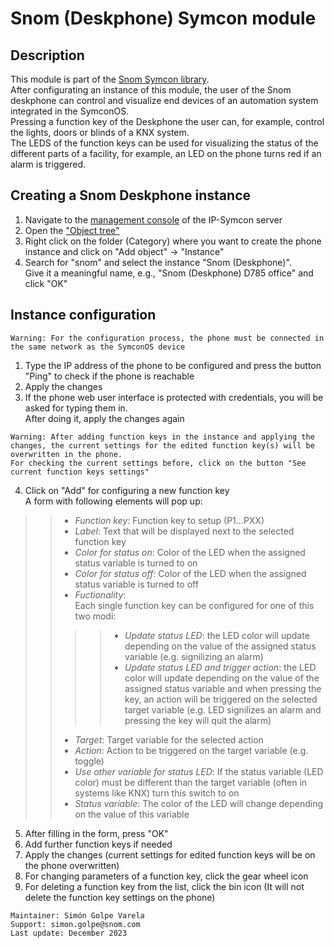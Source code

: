 # Snom (Deskphone) Symcon module
## Description
This module is part of the [Snom Symcon library](https://github.com/symcon/Snom/tree/main).  
After configurating an instance of this module, the user of the Snom deskphone can control and visualize end devices of an automation system integrated in the SymconOS.  
Pressing a function key of the Deskphone the user can, for example, control the lights, doors or blinds of a KNX system.  
The LEDS of the function keys can be used for visualizing the status of the different parts of a facility, for example, an LED on the phone turns red if an alarm is triggered.  

## Creating a Snom Deskphone instance
1. Navigate to the [management console](https://www.symcon.de/en/service/documentation/components/management-console/) of the IP-Symcon server
2. Open the ["Object tree"](https://www.symcon.de/en/service/documentation/components/management-console/object-tree/)  
3. Right click on the folder (Category) where you want to create the phone instance and click on "Add object" -> "Instance"
4. Search for "snom" and select the instance "Snom (Deskphone)".  
Give it a meaningful name, e.g., "Snom (Deskphone) D785 office" and click "OK"

## Instance configuration
```
Warning: For the configuration process, the phone must be connected in the same network as the SymconOS device
```
1. Type the  IP address of the phone to be configured and press the button "Ping" to check if the phone is reachable
2. Apply the changes
3. If the phone web user interface is protected with credentials, you will be asked for typing them in.  
After doing it, apply the changes again

```
Warning: After adding function keys in the instance and applying the changes, the current settings for the edited function key(s) will be overwritten in the phone.  
For checking the current settings before, click on the button "See current function keys settings"
```
4. Click on "Add" for configuring a new function key  
A form with following elements will pop up:
>> - _Function key_: Function key to setup (P1...PXX)  
>> - _Label_: Text that will be displayed next to the selected function key
>> - _Color for status on_: Color of the LED when the assigned status variable is turned to on
>> - _Color for status off_: Color of the LED when the assigned status variable is turned to off
>> - _Fuctionality_:  
Each single function key can be configured for one of this two modi:
>>>>- _Update status LED_: the LED color will update depending on the value of the assigned status variable (e.g. signilizing an alarm)
>>>>- _Update status LED and trigger action_: the LED color will update depending on the value of the assigned status variable and when pressing the key, an action will be triggered on the selected target variable (e.g. LED signilizes an alarm and pressing the key will quit the alarm)
>> - _Target_: Target variable for the selected action
>> - _Action_: Action to be triggered on the target variable (e.g. toggle)
>> - _Use other variable for status LED_: If the status variable (LED color) must be different than the target variable (often in systems like KNX) turn this switch to on
>> - _Status variable_: The color of the LED will change depending on the value of this variable
    
5. After filling in the form, press "OK"
6. Add further function keys if needed
7. Apply the changes (current settings for edited function keys will be on the phone overwritten)
8. For changing parameters of a function key, click the gear wheel icon
9. For deleting a function key from the list, click the bin icon (It will not delete the function key settings on the phone)


```
Maintainer: Simón Golpe Varela  
Support: simon.golpe@snom.com
Last update: December 2023
```
